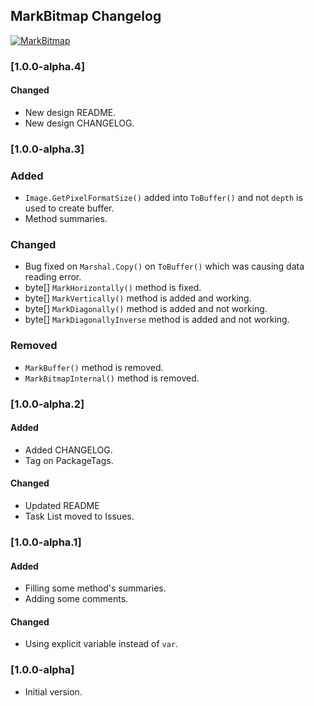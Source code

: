 ## MarkBitmap Changelog
[![MarkBitmap](https://img.shields.io/nuget/v/MarkBitmap.svg)](https://www.nuget.org/packages/MarkBitmap/)

<!--
### [Unreleased]

#### Added

#### Changed

#### Removed
-->

### [1.0.0-alpha.4]

#### Changed
* New design README.
* New design CHANGELOG.

### [1.0.0-alpha.3]

### Added
* `Image.GetPixelFormatSize()` added into `ToBuffer()` and not `depth` is used to create buffer.
* Method summaries.

### Changed
* Bug fixed on `Marshal.Copy()` on `ToBuffer()` which was causing data reading error.
* byte[] `MarkHorizontally()` method is fixed.
* byte[] `MarkVertically()` method is added and working.
* byte[] `MarkDiagonally()` method is added and not working.
* byte[] `MarkDiagonallyInverse` method is added and not working.

### Removed
* `MarkBuffer()` method is removed.
* `MarkBitmapInternal()` method is removed.

### [1.0.0-alpha.2]

#### Added
* Added CHANGELOG.
* Tag on PackageTags.

#### Changed
* Updated README
* Task List moved to Issues.

### [1.0.0-alpha.1]

#### Added
* Filling some method's summaries.
* Adding some comments.

#### Changed
* Using explicit variable instead of `var`.

### [1.0.0-alpha]
* Initial version.

